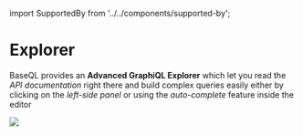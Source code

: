 import SupportedBy from '../../components/supported-by';

# Explorer
<SupportedBy />

BaseQL provides an <b>Advanced GraphiQL Explorer</b> which let you read the <i>API documentation</i> right there and build complex queries easily either by clicking on the <i>left-side panel</i> or using the <i>auto-complete</i> feature inside the editor

![](/explorer.gif)